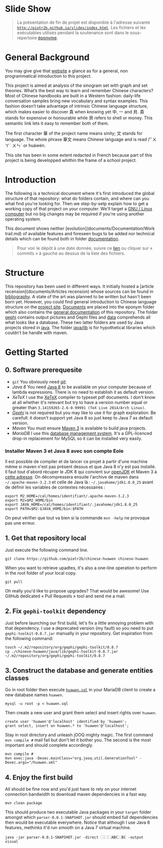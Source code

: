 # Slide Show

> La présentation de fin de projet est disponible à l'adresse suivante [`http://piotr2b.github.io/slides/index.html`](http://piotr2b.github.io/slides/index.html). Les fichiers et lex exécutables utilisés pendant la soutenance sont dans le sous-répertoire [éponyme](soutenance/).

# General Background

You may give give that [website](http://piotr2b.github.io) a glance as for a general, non programmatical introduction to this project.

This project is aimed at analysis of the sinogram set with graph and set theories. What’s the best way to learn and remember Chinese characters? Most of Chinese handbooks are built in a Western fashion: daily-life conversation samples bring new vocabulary and syntax examples. This fashion doesn’t take advantage of intrinsic Chinese language structure, which makes easier to discover 貴 when knowing yet 中, 一 and 貝. 貴 stands for expensive or honourable while 貝 refers to shell or money. This semantic link lets it easy to remember both of them.

The first character 華 of the project name means sinity; 文 stands for language. The whole phrase 華文 means Chinese language and is read ㄏㄨㄚˊ ㄨㄣˊ or huáwén.

This site has been in some extent redacted in French because part of this project is being developped whithin the frame of a school project.

# Introduction

The following is a technical document where it's first introduced the global structure of that repository: what do folders contain, and where can you what find you're looking for. Then we step-by-setp explain how to get a working copy of that project on your computer. We'll target a [GNU / Linux](https://www.gnu.org)[ computer](https://www.archlinux.org/) but no big changes may be required if you're using another operating system.

This document shows neither [evolution](documents/Documentation/Work trail.md) of available features and foreseen bugs to be added nor technical details which can be found both in folder [documentation](documents/Documentation).

> Pour voir le dépôt à une date donnée, suivre ce [lien](https://github.com/piotr2b/chinese-huawen/commits/master) ou cliquer sur « commits » à gauche au dessus de la liste des fichiers.

# Structure

This repository has been used in different ways. It initially hosted a [article recension](documents/Articles recension) whose sources can be found in [bibliography](bibliography/). A state of the art was planned to be written but hasn't been born yet. However, you could find general introduction to Chinese language structure on the [project site](http://piotr2b.github.io/chinese-huawen/). [Documents](documents/) are placed into the eponym folder which also contains the [general documentation](documents/Documentation) of this repository. The folder [gephi](gephi/) contains output pictures and Gephi files and [data](data/) comprehends all what looks like a database. These two latter folders are used by Java projects stored in [java](java/). The folder [java/lib](java/lib/) is for hypothetical libraries which couldn't be handle with maven.

# Getting Started

## 0. Software prerequesite
 * `git` You obviously need [*git*](http://git-scm.com/downloads).
 * *Java 8* You need [Java 8](https://en.wikipedia.org/wiki/Java_version_history#Java_SE_8_.28March_18.2C_2014.29) to be available on your computer because of lambda expressions. There is no need to establish it as default version.
 * *XeTeX* I use the [XeTeX](https://en.wikipedia.org/wiki/XeTeX) compiler to typeset pdf documents. I don't know at all whether it's relevant but try to have a version number equal or greater than `3.14159265-2.6-0.99991 (TeX Live 2014/Arch Linux)`.
 * [*Gephi*](https://gephi.github.io/) is not required but you may like to use it for graph exploration. Be carefull: it doesn't support yet Java 8 so just keep to Java 7 as default version.
 * *Maven* You must ensure [Maven 3](http://maven.apache.org/download.cgi) is available to build java projects.
 * *MariaDB* I use this [database management system](https://mariadb.com/). It's a GPL-licenced drop-in replacement for MySQL so it can be installed very easily.

### Installer Maven 3 et Java 8 avec son compte Eole

Il est possible de compiler et de lancer ce projet à partir d'une machine même si maven n'est pas présent dessus et que Java 8 n'y est pas installé. Il faut tout d'abord récuper le JDK 8 qui convient sur [openJDK](https://jdk8.java.net/download.html) et Maven 3 à [cette adresse](http://maven.apache.org/download.cgi). On décompressera ensuite l'archive de maven dans `~/.apache-maven-3.2.3` et celle de Java là : `~/.javahome/jdk1.8.0_25` avant de définir les variables de contextes nécessaires :

```
export M2_HOME=/cal/homes/identifiant/.apache-maven-3.2.3
export M2=$M2_HOME/bin
export JAVA_HOME=/cal/homes/identifiant/.javahome/jdk1.8.0_25
export PATH=$M2:$JAVA_HOME/bin:$PATH
```

On peut vérifier que tout va bien si la commande `mvn -help` ne provoque pas une erreur.

## 1. Get that repository local
Just execute the following command line.
```
git clone https://github.com/piotr2b/chinese-huawen chinese-huawen
```
When you want to retrieve upadtes, it's also a one-line operation to perform in the root folder of your local copy.
```
git pull
```
Oh really you'd like to propose upgrades? That would be awesome! Use GitHub dedicated « Pull Requests » tool and send me a mail.

## 2. Fix `gephi-toolkit` dependency
Just before launching our first build, let's fix a little annoying problem with that dependency. I use a deprecated version (my fault) so you need to put `gephi-toolkit-0.8.7.jar` manually in your repository. Get inspiration from the following command:
```
touch ~/.m2/repository/org/gephi/gephi-toolkit/0.8.7
cp ./chinese-huawen/java/lib/gephi-toolkit-0.8.7.jar ~/.m2/repository/org/gephi/gephi-toolkit/0.8.7
```
## 3. Construct the database and generate entities classes
Go in root folder then execute [`huawen.sql`](data/db/huawen.sql) in your MariaDB client to create a new database names `huawen`.
```
mysql -u root -p < huawen.sql
```
Then create a new user and grant them select and insert rights over `huawen`.
```
create user 'huawen'@'localhost' identified by 'huawen';
grant select, insert on huawen.* to 'huawen'@'localhost';
```
Stay in root directory and unleash jOOQ mighty magic. The first command `mvn compile #` mail fail but don't let it bother you. The second is the most important and should complete accordingly.
```
mvn compile #
mvn exec:java -Dexec.mainClass="org.jooq.util.GenerationTool" -Dexec.args="/huawen.xml"
```
## 4. Enjoy the first build
All should be fine now and you'd just have to rely on your internet connection bandwidth to download maven dependencies in a fast way.
```
mvn clean package
```
This should produce two executable Java packages in your `target` folder amongst which `parser-0.0.1-SNAPSHOT.jar` should embed full dependencies then would be executable everywhere. Notice that although I use Java 8 features, methinks it'd run smooth on a Java 7 virtual machine.
```
java -jar parser-0.0.1-SNAPSHOT.jar -direct ⿱⿱⿱ABC⿱BC -output visual
```
